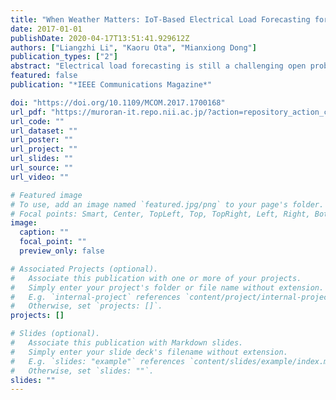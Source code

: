 ```yaml
---
title: "When Weather Matters: IoT-Based Electrical Load Forecasting for Smart Grid"
date: 2017-01-01
publishDate: 2020-04-17T13:51:41.929612Z
authors: ["Liangzhi Li", "Kaoru Ota", "Mianxiong Dong"]
publication_types: ["2"]
abstract: "Electrical load forecasting is still a challenging open problem due to the complex and variable influences (e.g., weather and time). Although, with the recent development of IoT and smart meter technology, people have obtained the ability to record relevant information on a large scale, traditional methods struggle in analyzing such complicated relationships for their limited abilities in handling nonlinear data. In the article, we introduce an IoTbased deep learning system to automatically extract features from the captured data, and ultimately, give an accurate estimation of future load value. One significant advantage of our method is the specially designed two-step forecasting scheme, which significantly improves the forecasting precision. Also, the proposed method is able to quantitatively analyze the influences of some major factors, which is of great guiding significance to select attribute combination and deploy onboard sensors for smart grids with vast areas, variable climates, and social conventions. Simulations demonstrate that our method outperforms some existing approaches, and can be well applied in various situations."
featured: false
publication: "*IEEE Communications Magazine*"

doi: "https://doi.org/10.1109/MCOM.2017.1700168"
url_pdf: "https://muroran-it.repo.nii.ac.jp/?action=repository_action_common_download&item_id=9603&item_no=1&attribute_id=24&file_no=1"
url_code: ""
url_dataset: ""
url_poster: ""
url_project: ""
url_slides: ""
url_source: ""
url_video: ""

# Featured image
# To use, add an image named `featured.jpg/png` to your page's folder. 
# Focal points: Smart, Center, TopLeft, Top, TopRight, Left, Right, BottomLeft, Bottom, BottomRight.
image:
  caption: ""
  focal_point: ""
  preview_only: false

# Associated Projects (optional).
#   Associate this publication with one or more of your projects.
#   Simply enter your project's folder or file name without extension.
#   E.g. `internal-project` references `content/project/internal-project/index.md`.
#   Otherwise, set `projects: []`.
projects: []

# Slides (optional).
#   Associate this publication with Markdown slides.
#   Simply enter your slide deck's filename without extension.
#   E.g. `slides: "example"` references `content/slides/example/index.md`.
#   Otherwise, set `slides: ""`.
slides: ""
---
```


